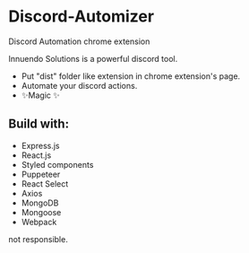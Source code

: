 # Discord-Automizer
Discord Automation chrome extension

Innuendo Solutions is a powerful discord tool.

- Put "dist" folder like extension in chrome extension's page.
- Automate your discord actions.
- ✨Magic ✨

## Build with:

- Express.js
- React.js
- Styled components
- Puppeteer
- React Select
- Axios
- MongoDB
- Mongoose
- Webpack

not responsible.
